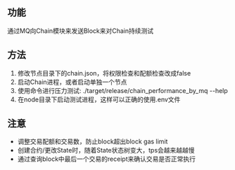 ## 功能

通过MQ向Chain模块来发送Block来对Chain持续测试

## 方法

1. 修改节点目录下的chain.json，将权限检查和配额检查改成false
2. 启动Chain进程，或者启动单独一个节点
3. 使用命令进行压力测试: ./target/release/chain_performance_by_mq --help
4. 在node目录下启动测试进程，这样可以正确的使用.env文件

## 注意

* 调整交易配额和交易数，防止block超出block gas limit
* 创建合约/更改State时，随着State状态树变大，tps会越来越越慢
* 通过查询block中最后一个交易的receipt来确认交易是否正常执行
